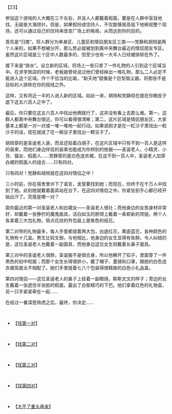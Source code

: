 <div id="navifation" class='headbar'>
    <iframe id='head' align="center" width="100%" height="160" src=""  frameborder="no" border="0" marginwidth="0" marginheight="px" scrolling="no"></iframe>
</div>
<style>
    .headbar{text-align:center;}
    .iframe{margin:0 auto;}
</style>
<script>
    var oDiv = document.getElementById('head');
    oDiv.style.position = 'fixed'; oDiv.style.top = '0px'; oDiv.style.left = '0px';
    document.title="众里寻她千百度";
    document.querySelector("body > div > h1 > a").innerHTML=''
</script>
<br><br>

【23】

参加这个游戏的人大概在三千左右，并且人人都戴着假面，要是在人群中盲目地找，无疑是大海捞针。但是，如果假扮成住持人，不仅能够居高临下地俯视整个现场，还可以通过自己的住持来改变广场上的格局，从而达到你的目的。

首先是“归类”。将人群分为单身区、儿童区和情侣朋友区三类——党静和胡旭是两个人来的，如果不想被分开，那么势必就被划到离中央舞台最近的情侣朋友专区。虽然这片区域是三个区中人数最多的，但至少也有一大半人已经被排除在外了。

接下来是“排水”。设立新的区域，将场上一些只拿了一件礼物的人引到这个区域当中。在求学旅店的时候，老板娘曾经说过他们曾经掉出一堆礼物，那么二人必定不能进入这个区域。作个不恰当的比喻，“新天地”就像是个巨型吸尘器，将那些不是目标的人排除在你的视线之外。

这样，又有将近一半的人进入新的区域。如此一来，胡旭和党静现在就在你眼皮子底下这五六百人之中了。

最后，你只要在这五六百人中找出他俩就行了，这并没有看上去那么难。第一，这群人都离中央舞台很近，你可以看得很清晰；第二，这片区域是情侣朋友区，大家基本上都是一对一对或一堆一堆地一起行动。如果说刚才是在一缸沙子里找出一粒沙子的话，现在就成了在一碗豆子里找出一颗豆子了。

胡旭穿的是圣诞老人装，而且还贴着白胡子，在这片区域中只有不到一百人是这样的装束，而他们身边伴侣的装束也能成为你辨别的依据——圣诞老人、小精灵、小丑、猫女、假面人……党静穿的是白色连衣裙，在这不到一百人中，圣诞老人加穿白裙的假面人的组合……只有四对。

只有四对！党静和胡旭就在这四对情侣之中！

三小时前，你在宿舍里许下了诺言，发誓要找到她；而现在，你终于在千万人中找到了她。此刻她就戴着面具站在台下，在这四对情侣之中。你紧张到手心都已经开始出汗了。究竟是哪一对？

距你最近的第一对圣诞老人和白裙女——圣诞老人很壮；而他身边的女孩身材非常好，却戴着一张狰狞的魔鬼面具，洁白如玉的脖颈上戴着一条崭新的项链。两个人各拿着三大包礼物，斑点花纹的外包装上是紫色的纸花。

第二对带的礼物最多，每人手里都提着两大包，白底红花，黄底蓝花，各种颜色的礼物有十几盒。男生比较文弱，与他相比，他身边的女生显得有些胖。令人纠结的是，这位圣诞老人也戴着一副面具，而他身边这位女生则戴着长鼻子面具。

第三对中的圣诞老人很胖，圣诞服不是很合身，所以他解开了扣子，里面穿了一件黑色的初中校服；而那个女生长得很娇小，戴了帽子、墨镜和口罩，跟她的白色连衣裙简直太不相配了。她们手里提着七八个包装得很精致的白色小礼品盒。

第四对情侣——这位圣诞老人的鼻子上挂着一副眼镜，斯斯文文的样子；旁边的女生戴着一张遮住半张脸的假面，露出了白皙精巧的下巴。他们拿着红色的礼物盒，另一只手紧紧牵在一起……

在经过一番深思熟虑之后，最终，你决定……

 <br/>

* 【[找第一对](6)】
<br/>

* 【[找第二对](11)】
<br/>

* 【[找第三对](20)】
<br/>

* 【[找第四对](15)】
<br/>

* 【[大不了重头再来](1)】